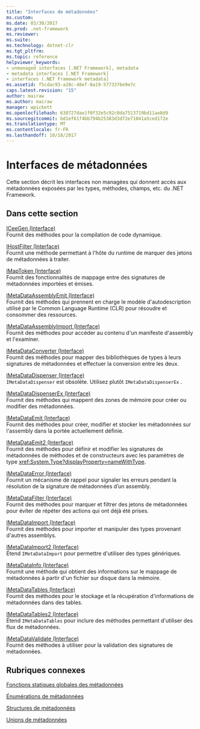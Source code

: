 ```yaml
---
title: "Interfaces de métadonnées"
ms.custom: 
ms.date: 03/30/2017
ms.prod: .net-framework
ms.reviewer: 
ms.suite: 
ms.technology: dotnet-clr
ms.tgt_pltfrm: 
ms.topic: reference
helpviewer_keywords:
- unmanaged interfaces [.NET Framework], metadata
- metadata interfaces [.NET Framework]
- interfaces (.NET Framework metadata]
ms.assetid: f5cdac93-a28c-48ef-8a19-5773376e9e7c
caps.latest.revision: "15"
author: mairaw
ms.author: mairaw
manager: wpickett
ms.openlocfilehash: 638727dae1f0f32e5c92c0da7513719bd11ae8d9
ms.sourcegitcommit: bd1ef61f4bb794b25383d3d72e71041a5ced172e
ms.translationtype: MT
ms.contentlocale: fr-FR
ms.lasthandoff: 10/18/2017
---
```

# <a name="metadata-interfaces"></a>Interfaces de métadonnées
Cette section décrit les interfaces non managées qui donnent accès aux métadonnées exposées par les types, méthodes, champs, etc. du .NET Framework.  
  
## <a name="in-this-section"></a>Dans cette section  
 [ICeeGen (Interface)](../../../../docs/framework/unmanaged-api/metadata/iceegen-interface.md)  
 Fournit des méthodes pour la compilation de code dynamique.  
  
 [IHostFilter (Interface)](../../../../docs/framework/unmanaged-api/metadata/ihostfilter-interface.md)  
 Fournit une méthode permettant à l'hôte du runtime de marquer des jetons de métadonnées à traiter.  
  
 [IMapToken (Interface)](../../../../docs/framework/unmanaged-api/metadata/imaptoken-interface.md)  
 Fournit des fonctionnalités de mappage entre des signatures de métadonnées importées et émises.  
  
 [IMetaDataAssemblyEmit (Interface)](../../../../docs/framework/unmanaged-api/metadata/imetadataassemblyemit-interface.md)  
 Fournit des méthodes qui prennent en charge le modèle d'autodescription utilisé par le Common Language Runtime (CLR) pour résoudre et consommer des ressources.  
  
 [IMetaDataAssemblyImport (Interface)](../../../../docs/framework/unmanaged-api/metadata/imetadataassemblyimport-interface.md)  
 Fournit des méthodes pour accéder au contenu d'un manifeste d'assembly et l'examiner.  
  
 [IMetaDataConverter (Interface)](../../../../docs/framework/unmanaged-api/metadata/imetadataconverter-interface.md)  
 Fournit des méthodes pour mapper des bibliothèques de types à leurs signatures de métadonnées et effectuer la conversion entre les deux.  
  
 [IMetaDataDispenser (Interface)](../../../../docs/framework/unmanaged-api/metadata/imetadatadispenser-interface.md)  
 `IMetaDataDispenser` est obsolète. Utilisez plutôt `IMetaDataDispenserEx` .  
  
 [IMetaDataDispenserEx (Interface)](../../../../docs/framework/unmanaged-api/metadata/imetadatadispenserex-interface.md)  
 Fournit des méthodes qui mappent des zones de mémoire pour créer ou modifier des métadonnées.  
  
 [IMetaDataEmit (Interface)](../../../../docs/framework/unmanaged-api/metadata/imetadataemit-interface.md)  
 Fournit des méthodes pour créer, modifier et stocker les métadonnées sur l'assembly dans la portée actuellement définie.  
  
 [IMetaDataEmit2 (Interface)](../../../../docs/framework/unmanaged-api/metadata/imetadataemit2-interface.md)  
 Fournit des méthodes pour définir et modifier les signatures de métadonnées de méthodes et de constructeurs avec les paramètres de type <xref:System.Type?displayProperty=nameWithType>.  
  
 [IMetaDataError (Interface)](../../../../docs/framework/unmanaged-api/metadata/imetadataerror-interface.md)  
 Fournit un mécanisme de rappel pour signaler les erreurs pendant la résolution de la signature de métadonnées d’un assembly.  
  
 [IMetaDataFilter (Interface)](../../../../docs/framework/unmanaged-api/metadata/imetadatafilter-interface.md)  
 Fournit des méthodes pour marquer et filtrer des jetons de métadonnées pour éviter de répéter des actions qui ont déjà été prises.  
  
 [IMetaDataImport (Interface)](../../../../docs/framework/unmanaged-api/metadata/imetadataimport-interface.md)  
 Fournit des méthodes pour importer et manipuler des types provenant d'autres assemblys.  
  
 [IMetaDataImport2 (Interface)](../../../../docs/framework/unmanaged-api/metadata/imetadataimport2-interface.md)  
 Étend `IMetaDataImport` pour permettre d'utiliser des types génériques.  
  
 [IMetaDataInfo (Interface)](../../../../docs/framework/unmanaged-api/metadata/imetadatainfo-interface.md)  
 Fournit une méthode qui obtient des informations sur le mappage de métadonnées à partir d'un fichier sur disque dans la mémoire.  
  
 [IMetaDataTables (Interface)](../../../../docs/framework/unmanaged-api/metadata/imetadatatables-interface.md)  
 Fournit des méthodes pour le stockage et la récupération d'informations de métadonnées dans des tables.  
  
 [IMetaDataTables2 (Interface)](../../../../docs/framework/unmanaged-api/metadata/imetadatatables2-interface.md)  
 Étend `IMetaDataTables` pour inclure des méthodes permettant d'utiliser des flux de métadonnées.  
  
 [IMetaDataValidate (Interface)](../../../../docs/framework/unmanaged-api/metadata/imetadatavalidate-interface.md)  
 Fournit des méthodes à utiliser pour la validation des signatures de métadonnées.  
  
## <a name="related-sections"></a>Rubriques connexes  
 [Fonctions statiques globales des métadonnées](../../../../docs/framework/unmanaged-api/metadata/metadata-global-static-functions.md)  
  
 [Énumérations de métadonnées](../../../../docs/framework/unmanaged-api/metadata/metadata-enumerations.md)  
  
 [Structures de métadonnées](../../../../docs/framework/unmanaged-api/metadata/metadata-structures.md)  
  
 [Unions de métadonnées](../../../../docs/framework/unmanaged-api/metadata/metadata-unions.md)

